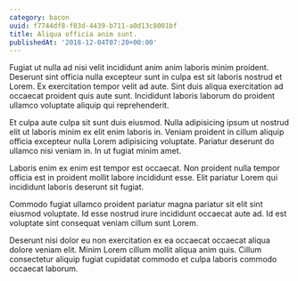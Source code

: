 ```yaml
---
category: bacon
uuid: f7744df8-f83d-4439-b711-a0d13c8001bf
title: Aliqua officia anim sunt.
publishedAt: '2018-12-04T07:20+00:00'
---
```


Fugiat ut nulla ad nisi velit incididunt anim anim laboris minim proident. Deserunt sint officia nulla excepteur sunt in culpa est sit laboris nostrud et Lorem. Ex exercitation tempor velit ad aute. Sint duis aliqua exercitation ad occaecat proident quis aute sunt. Incididunt laboris laborum do proident ullamco voluptate aliquip qui reprehenderit.

Et culpa aute culpa sit sunt duis eiusmod. Nulla adipisicing ipsum ut nostrud elit ut laboris minim ex elit enim laboris in. Veniam proident in cillum aliquip officia excepteur nulla Lorem adipisicing voluptate. Pariatur deserunt do ullamco nisi veniam in. In ut fugiat minim amet.

Laboris enim ex enim est tempor est occaecat. Non proident nulla tempor officia est in proident mollit labore incididunt esse. Elit pariatur Lorem qui incididunt laboris deserunt sit fugiat.

Commodo fugiat ullamco proident pariatur magna pariatur sit elit sint eiusmod voluptate. Id esse nostrud irure incididunt occaecat aute ad. Id est voluptate sint consequat veniam cillum sunt Lorem.

Deserunt nisi dolor eu non exercitation ex ea occaecat occaecat aliqua dolore veniam elit. Minim Lorem cillum mollit aliqua anim quis. Cillum consectetur aliquip fugiat cupidatat commodo et culpa laboris commodo occaecat laborum.
